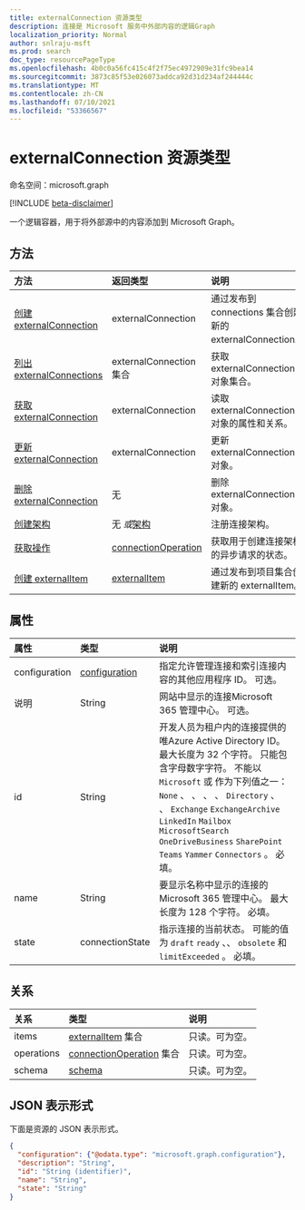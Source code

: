```yaml
---
title: externalConnection 资源类型
description: 连接是 Microsoft 服务中外部内容的逻辑Graph
localization_priority: Normal
author: snlraju-msft
ms.prod: search
doc_type: resourcePageType
ms.openlocfilehash: 4b0c0a56fc415c4f2f75ec4972909e31fc9bea14
ms.sourcegitcommit: 3873c85f53e026073addca92d31d234af244444c
ms.translationtype: MT
ms.contentlocale: zh-CN
ms.lasthandoff: 07/10/2021
ms.locfileid: "53366567"
---
```

# <a name="externalconnection-resource-type"></a>externalConnection 资源类型

命名空间：microsoft.graph

[!INCLUDE [beta-disclaimer](../../includes/beta-disclaimer.md)]

一个逻辑容器，用于将外部源中的内容添加到 Microsoft Graph。

## <a name="methods"></a>方法

| 方法                                                           | 返回类型                                   | 说明 |
|:-----------------------------------------------------------------|:----------------------------------------------|:--|
| [创建 externalConnection](../api/external-post-connections.md) | externalConnection                            | 通过发布到 connections 集合创建新的 externalConnection。 |
| [列出 externalConnections](../api/externalconnection-list.md)    | externalConnection 集合                 | 获取 externalConnection 对象集合。 |
| [获取 externalConnection](../api/externalconnection-get.md)       | externalConnection                            | 读取 externalConnection 对象的属性和关系。 |
| [更新 externalConnection](../api/externalconnection-update.md) | externalConnection                            | 更新 externalConnection 对象。 |
| [删除 externalConnection](../api/externalconnection-delete.md) | 无                                          | 删除 externalConnection 对象。 |
| [创建架构](../api/externalconnection-post-schema.md)        | 无 *或*[架构](schema.md)                 | 注册连接架构。 |
| [获取操作](../api/connectionoperation-get.md)               | [connectionOperation](connectionoperation.md) | 获取用于创建连接架构的异步请求的状态。 |
| [创建 externalItem](../api/externalconnection-put-items.md)    | [externalItem](externalitem.md)               | 通过发布到项目集合创建新的 externalItem。 |

## <a name="properties"></a>属性

| 属性      | 类型                              | 说明 |
|:--------------|:----------------------------------|:------------|
| configuration | [configuration](configuration.md) | 指定允许管理连接和索引连接内容的其他应用程序 ID。 可选。 |
| 说明   | String                            | 网站中显示的连接Microsoft 365 管理中心。 可选。 |
| id            | String                            | 开发人员为租户内的连接提供的唯Azure Active Directory ID。 最大长度为 32 个字符。 只能包含字母数字字符。 不能以 `Microsoft` 或 作为下列值之一： `None` 、 、 、 、 `Directory` 、 、 `Exchange` `ExchangeArchive` `LinkedIn` `Mailbox` `MicrosoftSearch` `OneDriveBusiness` `SharePoint` `Teams` `Yammer` `Connectors` 。 必填。 |
| name          | String                            | 要显示名称中显示的连接的Microsoft 365 管理中心。 最大长度为 128 个字符。 必填。 |
| state         | connectionState                   | 指示连接的当前状态。 可能的值为 `draft` `ready` 、、 `obsolete` 和 `limitExceeded` 。 必填。 |

## <a name="relationships"></a>关系

| 关系 | 类型                                                     | 说明 |
|:-------------|:---------------------------------------------------------|:---|
| items        | [externalItem](externalitem.md) 集合               | 只读。可为空。 |
| operations   | [connectionOperation](connectionoperation.md) 集合 | 只读。可为空。 |
| schema       | [schema](schema.md)                                      | 只读。可为空。 |

## <a name="json-representation"></a>JSON 表示形式

下面是资源的 JSON 表示形式。

<!-- {
  "blockType": "resource",
  "optionalProperties": [

  ],
  "@odata.type": "microsoft.graph.externalConnection",
  "keyProperty": "id"
}-->

```json
{
  "configuration": {"@odata.type": "microsoft.graph.configuration"},
  "description": "String",
  "id": "String (identifier)",
  "name": "String",
  "state": "String"
}
```

<!-- uuid: 16cd6b66-4b1a-43a1-adaf-3a886856ed98
2019-02-04 14:57:30 UTC -->
<!-- {
  "type": "#page.annotation",
  "description": "connection resource",
  "keywords": "",
  "section": "documentation",
  "tocPath": ""
}-->
